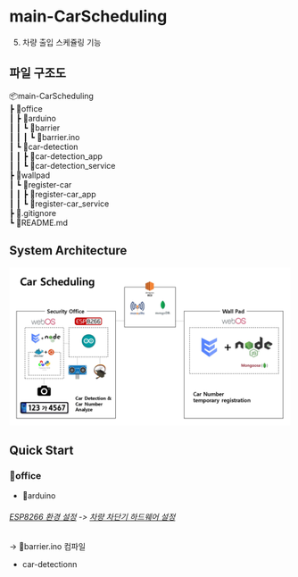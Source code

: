 # main-CarScheduling
5. 차량 출입 스케쥴링 기능


## 파일 구조도

📦main-CarScheduling <br/>
 ┣ 📂office <br/>
 ┃ ┣ 📂arduino <br/>
 ┃ ┃ ┗ 📂barrier <br/>
 ┃ ┃ ┃ ┗ 📜barrier.ino <br/>
 ┃ ┗ 📂car-detection <br/>
 ┃ ┃ ┣ 📂car-detection_app <br/>
 ┃ ┃ ┗ 📂car-detection_service <br/>
 ┣ 📂wallpad <br/>
 ┃ ┗ 📂register-car <br/>
 ┃ ┃ ┣ 📂register-car_app <br/>
 ┃ ┃ ┗ 📂register-car_service <br/>
 ┣ 📜.gitignore <br/>
 ┗ 📜README.md <br/>

## System Architecture

![System Architecture](CarSchedulingSystemArchitecture.jpg)

## Quick Start
### 📂office
- 📂arduino <br/>
###### <a href="https://github.com/webOS-KOSS/main-setting/blob/main/Arduino/ESP8266.md">ESP8266 환경 설정</a> -> <a href="https://github.com/webOS-KOSS/main-setting/blob/main/Arduino/CarBarrier.md">차량 차단기 하드웨어 설정</a>
-> 📜barrier.ino 컴파일
- car-detection</a>n
